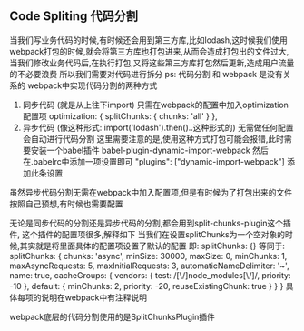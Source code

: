 ## Code Spliting 代码分割
当我们写业务代码的时候,有时候还会用到第三方库,比如lodash,这时候我们使用webpack打包的时候,就会将第三方库也打包进来,从而会造成打包出的文件过大,当我们修改业务代码后,在执行打包,又将这些第三方库打包然后更新,造成用户流量的不必要浪费
所以我们需要对代码进行拆分
ps: 代码分割 和 webpack 是没有关系的
webpack中实现代码分割的两种方式
1. 同步代码 (就是从上往下import) 只需在webpack的配置中加入optimization配置项
  optimization: {
    splitChunks: {
      chunks: 'all'
    }
  },
2. 异步代码 (像这种形式: import('lodash').then()..这种形式的) 无需做任何配置 会自动进行代码分割 
  这里需要注意的是,使用这种方式打包可能会报错,此时需要安装一个babel插件 babel-plugin-dynamic-import-webpack 然后在.babelrc中添加一项设置即可 "plugins": ["dynamic-import-webpack"] 添加此条设置

虽然异步代码分割无需在webpack中加入配置项,但是有时候为了打包出来的文件按照自己预想,有时候也需要配置

无论是同步代码的分割还是异步代码的分割,都会用到split-chunks-plugin这个插件, 这个插件的配置项很多,解释如下
当我们在设置splitChunks为一个空对象的时候,其实就是将里面具体的配置项设置了默认的配置
即: splitChunks: {}
等同于: splitChunks: {
        chunks: 'async',
        minSize: 30000,
        maxSize: 0,
        minChunks: 1,
        maxAsyncRequests: 5,
        maxInitialRequests: 3,
        automaticNameDelimiter: '~',
        name: true,
        cacheGroups: {
          vendors: {
            test: /[\\/]node_modules[\\/]/,
            priority: -10
          },
          default: {
            minChunks: 2,
            priority: -20,
            reuseExistingChunk: true
          }
        }
      }
 具体每项的说明在webpack中有注释说明


webpack底层的代码分割使用的是SplitChunksPlugin插件

